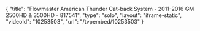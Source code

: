 {
    "title": "Flowmaster American Thunder Cat-back System - 2011-2016 GM 2500HD & 3500HD - 817541",
    "type": "solo",
    "layout": "iframe-static",
    "videoId": "10253503",
    "url": "\/tvpembed\/10253503"
}